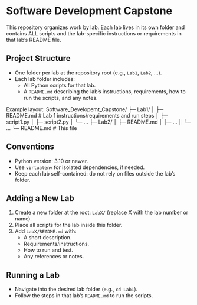 # Software Development Capstone

This repository organizes work by lab. 
Each lab lives in its own folder and contains ALL scripts and the lab-specific instructions or requirements in that lab’s README file.

## Project Structure

- One folder per lab at the repository root (e.g., `Lab1`, `Lab2`, ...).
- Each lab folder includes:
  - All Python scripts for that lab.
  - A `README.md` describing the lab’s instructions, requirements, how to run the scripts, and any notes.

Example layout:
Software_Developemt_Capstone/ 
    ├─ Lab1/ 
    │ 
    ├─ README.md # Lab 1 instructions/requirements and run steps 
    │ 
    ├─ script1.py 
    │ 
    ├─ script2.py 
    │ 
    └─ ... 
    ├─ Lab2/ 
    │ 
    ├─ README.md 
    │ 
    ├─ ... 
    │ 
    └─ ... 
    └─ README.md # This file

## Conventions

- Python version: 3.10 or newer.
- Use `virtualenv` for isolated dependencies, if needed.
- Keep each lab self-contained: do not rely on files outside the lab’s folder.

## Adding a New Lab

1. Create a new folder at the root: `LabX/` (replace X with the lab number or name).
2. Place all scripts for the lab inside this folder.
3. Add `LabX/README.md` with:
    - A short description.
    - Requirements/instructions.
    - How to run and test.
    - Any references or notes.

## Running a Lab

- Navigate into the desired lab folder (e.g., `cd Lab1`).
- Follow the steps in that lab’s `README.md` to run the scripts.